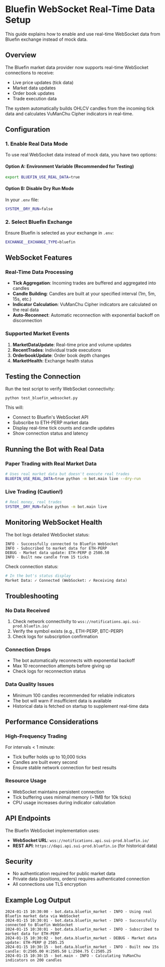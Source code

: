 # Bluefin WebSocket Real-Time Data Setup

This guide explains how to enable and use real-time WebSocket data from Bluefin exchange instead of mock data.

## Overview

The Bluefin market data provider now supports real-time WebSocket connections to receive:
- Live price updates (tick data)
- Market data updates
- Order book updates
- Trade execution data

The system automatically builds OHLCV candles from the incoming tick data and calculates VuManChu Cipher indicators in real-time.

## Configuration

### 1. Enable Real Data Mode

To use real WebSocket data instead of mock data, you have two options:

#### Option A: Environment Variable (Recommended for Testing)
```bash
export BLUEFIN_USE_REAL_DATA=true
```

#### Option B: Disable Dry Run Mode
In your `.env` file:
```bash
SYSTEM__DRY_RUN=false
```

### 2. Select Bluefin Exchange

Ensure Bluefin is selected as your exchange in `.env`:
```bash
EXCHANGE__EXCHANGE_TYPE=bluefin
```

## WebSocket Features

### Real-Time Data Processing
- **Tick Aggregation**: Incoming trades are buffered and aggregated into candles
- **Candle Building**: Candles are built at your specified interval (1m, 5m, 15s, etc.)
- **Indicator Calculation**: VuManChu Cipher indicators are calculated on the real data
- **Auto-Reconnect**: Automatic reconnection with exponential backoff on disconnection

### Supported Market Events
1. **MarketDataUpdate**: Real-time price and volume updates
2. **RecentTrades**: Individual trade executions
3. **OrderbookUpdate**: Order book depth changes
4. **MarketHealth**: Exchange health status

## Testing the Connection

Run the test script to verify WebSocket connectivity:
```bash
python test_bluefin_websocket.py
```

This will:
- Connect to Bluefin's WebSocket API
- Subscribe to ETH-PERP market data
- Display real-time tick counts and candle updates
- Show connection status and latency

## Running the Bot with Real Data

### Paper Trading with Real Market Data
```bash
# Uses real market data but doesn't execute real trades
BLUEFIN_USE_REAL_DATA=true python -m bot.main live --dry-run
```

### Live Trading (Caution!)
```bash
# Real money, real trades
SYSTEM__DRY_RUN=false python -m bot.main live
```

## Monitoring WebSocket Health

The bot logs detailed WebSocket status:
```
INFO - Successfully connected to Bluefin WebSocket
INFO - Subscribed to market data for ETH-PERP
DEBUG - Market data update: ETH-PERP @ 2500.50
INFO - Built new candle from 15 ticks
```

Check connection status:
```python
# In the bot's status display
Market Data: ✓ Connected (WebSocket: ✓ Receiving data)
```

## Troubleshooting

### No Data Received
1. Check network connectivity to `wss://notifications.api.sui-prod.bluefin.io/`
2. Verify the symbol exists (e.g., ETH-PERP, BTC-PERP)
3. Check logs for subscription confirmation

### Connection Drops
- The bot automatically reconnects with exponential backoff
- Max 10 reconnection attempts before giving up
- Check logs for reconnection status

### Data Quality Issues
- Minimum 100 candles recommended for reliable indicators
- The bot will warn if insufficient data is available
- Historical data is fetched on startup to supplement real-time data

## Performance Considerations

### High-Frequency Trading
For intervals < 1 minute:
- Tick buffer holds up to 10,000 ticks
- Candles are built every second
- Ensure stable network connection for best results

### Resource Usage
- WebSocket maintains persistent connection
- Tick buffering uses minimal memory (~1MB for 10k ticks)
- CPU usage increases during indicator calculation

## API Endpoints

The Bluefin WebSocket implementation uses:
- **WebSocket URL**: `wss://notifications.api.sui-prod.bluefin.io/`
- **REST API**: `https://dapi.api.sui-prod.bluefin.io` (for historical data)

## Security

- No authentication required for public market data
- Private data (positions, orders) requires authenticated connection
- All connections use TLS encryption

## Example Log Output

```
2024-01-15 10:30:00 - bot.data.bluefin_market - INFO - Using real Bluefin market data via WebSocket
2024-01-15 10:30:01 - bot.data.bluefin_market - INFO - Successfully connected to Bluefin WebSocket
2024-01-15 10:30:01 - bot.data.bluefin_market - INFO - Subscribed to market data for ETH-PERP
2024-01-15 10:30:02 - bot.data.bluefin_market - DEBUG - Market data update: ETH-PERP @ 2505.25
2024-01-15 10:30:15 - bot.data.bluefin_market - INFO - Built new 15s candle: O:2505.00 H:2505.50 L:2504.75 C:2505.25
2024-01-15 10:30:15 - bot.main - INFO - Calculating VuManChu indicators on 200 candles
```
